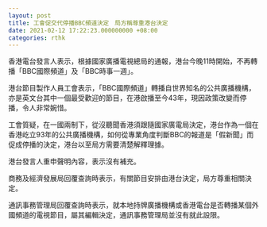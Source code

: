 ```yaml
---
layout: post
title: 工會促交代停播BBC頻道決定　局方稱尊重港台決定
date: 2021-02-12 17:22:23.000000000 +08:00
categories: rthk
---
```


香港電台發言人表示，根據國家廣播電視總局的通報，港台今晚11時開始，不再轉播「BBC國際頻道」及「BBC時事一週」。

港台節目製作人員工會表示，「BBC國際頻道」轉播自世界知名的公共廣播機構，亦是英文台其中一個最受歡迎的節目，在港啟播至今43年，現因政策改變而停播，令人非常婉惜。

工會質疑，在一國兩制下，從沒聽聞香港須跟隨國家廣電局決定，港台作為一個在香港屹立93年的公共廣播機構，如何從專業角度判斷BBC的報道是「假新聞」而促成停播的決定，港台以至局方需要清楚解釋理據。

港台發言人重申聲明內容，表示沒有補充。

商務及經濟發展局回覆查詢時表示，有關節目安排由港台決定，局方尊重相關決定。

通訊事務管理局回覆查詢時表示，就本地持牌廣播機構或香港電台是否轉播某個外國頻道的電視節目，屬其編輯決定，通訊事務管理局並沒有就此設限。
